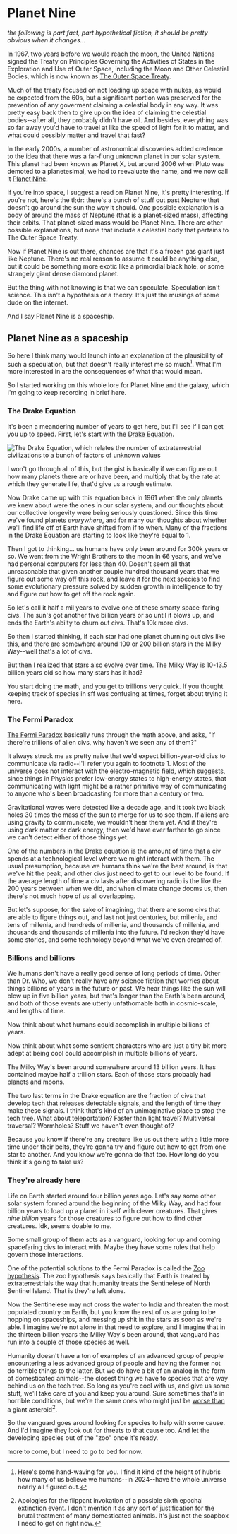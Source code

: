 # Planet Nine

_the following is part fact, part hypothetical fiction, it should be pretty obvious when it changes..._

In 1967, two years before we would reach the moon, the United Nations signed the Treaty on Principles Governing the Activities of States in the Exploration and Use of Outer Space, including the Moon and Other Celestial Bodies, which is now known as [The Outer Space Treaty][outerspace].

Much of the treaty focused on not loading up space with nukes, as would be expected from the 60s, but a significant portion was preserved for the prevention of any goverment claiming a celestial body in any way. 
It was pretty easy back then to give up on the idea of claiming the celestial bodies--after all, they probably didn't have oil.
And besides, everything was so far away you'd have to travel at like the speed of light for it to matter, and what could possibly matter and travel that fast?

In the early 2000s, a number of astronomical discoveries added credence to the idea that there was a far-flung unknown planet in our solar system.
This planet had been known as Planet X, but around 2006 when Pluto was demoted to a planetesimal, we had to reevaluate the name, and we now call it [Planet Nine][planetnine].

If you're into space, I suggest a read on Planet Nine, it's pretty interesting. 
If you're not, here's the tl;dr: there's a bunch of stuff out past Neptune that doesn't go around the sun the way it should.
_One_ possible explanation is a body of around the mass of Neptune (that is a planet-sized mass), affecting their orbits.
That planet-sized mass would be Planet Nine.
There are other possible explanations, but none that include a celestial body that pertains to The Outer Space Treaty.

Now if Planet Nine is out there, chances are that it's a frozen gas giant just like Neptune.
There's no real reason to assume it could be anything else, but it could be something more exotic like a primordial black hole, or some strangely giant dense diamond planet.

But the thing with not knowing is that we can speculate.
Speculation isn't science. 
This isn't a hypothesis or a theory.
It's just the musings of some dude on the internet.

And I say Planet Nine is a spaceship.

## Planet Nine as a spaceship

So here I think many would launch into an explanation of the plausibility of such a speculation, but that doesn't really interest me so much[^1].
What I'm more interested in are the consequences of what that would mean.

So I started working on this whole lore for Planet Nine and the galaxy, which I'm going to keep recording in brief here.

### The Drake Equation

It's been a meandering number of years to get here, but I'll see if I can get you up to speed. 
First, let's start with the [Drake Equation][drake].

![The Drake Equation, which relates the number of extraterrestrial civilizations to a bunch of factors of unknown values](https://i.insider.com/5b3a6c014447272a008b46a1?width=2400)

I won't go through all of this, but the gist is basically if we can figure out how many planets there are or have been, and multiply that by the rate at which they generate life, that'd give us a rough estimate. 

Now Drake came up with this equation back in 1961 when the only planets we knew about were the ones in our solar system, and our thoughts about our collective longevity were being seriously questioned.
Since this time we've found planets _everywhere_, and for many our thoughts about whether we'll find life off of Earth have shifted from if to when.
Many of the fractions in the Drake Equation are starting to look like they're equal to 1.

Then I got to thinking... us humans have only been around for 300k years or so. 
We went from the Wright Brothers to the moon in 66 years, and we've had personal computers for less than 40. 
Doesn't seem all that unreasonable that given another couple hundred thousand years that we figure out some way off this rock, and leave it for the next species to find some evolutionary pressure solved by sudden growth in intelligence to try and figure out how to get off the rock again.

So let's call it half a mil years to evolve one of these smarty space-faring civs. 
The sun's got another five billion years or so until it blows up, and ends the Earth's abilty to churn out civs. 
That's 10k more civs. 

So then I started thinking, if each star had one planet churning out civs like this, and there are somewhere around 100 or 200 billion stars in the Milky Way--well that's a lot of civs.

But then I realized that stars also evolve over time.
The Milky Way is 10-13.5 billion years old so how many stars has it had?

You start doing the math, and you get to trillions very quick. 
If you thought keeping track of species in sff was confusing at times, forget about trying it here.

### The Fermi Paradox

[The Fermi Paradox][fermi] basically runs through the math above, and asks, "if there're trillions of alien civs, why haven't we seen any of them?"

It always struck me as pretty naive that we'd expect billion-year-old civs to communicate via radio--I'll refer you again to footnote 1. 
Most of the universe does not interact with the electro-magnetic field, which suggests, since things in Physics prefer low-energy states to high-energy states, that communicating with light might be a rather primitive way of communicating to anyone who's been broadcasting for more than a century or two.

Gravitational waves were detected like a decade ago, and it took two black holes 30 times the mass of the sun to merge for us to see them. 
If aliens are using gravity to communicate, we wouldn't hear them yet.
And if they're using dark matter or dark energy, then we'd have ever farther to go since we can't detect either of those things yet. 

One of the numbers in the Drake equation is the amount of time that a civ spends at a technological level where we might interact with them.
The usual presumption, because we humans think we're the best around, is that we've hit the peak, and other civs just need to get to our level to be found.
If the average length of time a civ lasts after discovering radio is the like the 200 years between when we did, and when climate change dooms us, then there's not much hope of us all overlapping.

But let's suppose, for the sake of imagining, that there are some civs that are able to figure things out, and last not just centuries, but millenia, and tens of millenia, and hundreds of millenia, and thousands of millenia, and thousands and thousands of millenia into the future.
I'd reckon they'd have some stories, and some technology beyond what we've even dreamed of.

### Billions and billions

We humans don't have a really good sense of long periods of time. 
Other than Dr. Who, we don't really have any science fiction that worries about things billions of years in the future or past. 
We hear things like the sun will blow up in five billion years, but that's longer than the Earth's been around, and both of those events are utterly unfathomable both in cosmic-scale, and lengths of time.

Now think about what humans could accomplish in multiple billions of years.

Now think about what some sentient characters who are just a tiny bit more adept at being cool could accomplish in multiple billions of years.

The Milky Way's been around somewhere around 13 billion years. 
It has contained maybe half a trillion stars.
Each of those stars probably had planets and moons.

The two last terms in the Drake equation are the fraction of civs that develop tech that releases detectable signals, and the length of time they make these signals.
I think that's kind of an unimaginative place to stop the tech tree. 
What about teleportation? Faster than light travel? Multiversal traversal? Wormholes? Stuff we haven't even thought of?

Because you know if there're any creature like us out there with a little more time under their belts, they're gonna try and figure out how to get from one star to another. 
And you know we're gonna do that too.
How long do you think it's going to take us? 

### They're already here

Life on Earth started around four billion years ago.
Let's say some other solar system formed around the beginning of the Milky Way, and had four billion years to load up a planet in itself with clever creatures.
That gives _nine billion_ years for those creatures to figure out how to find other creatures.
Idk, seems doable to me.

Some small group of them acts as a vanguard, looking for up and coming spacefaring civs to interact with.
Maybe they have some rules that help govern those interactions. 

One of the potential solutions to the Fermi Paradox is called the [Zoo hypothesis][zoo].
The zoo hypothesis says basically that Earth is treated by extraterrestrials the way that humanity treats the Sentinelese of North Sentinel Island.
That is they're left alone.

Now the Sentinelese may not cross the water to India and threaten the most populated country on Earth, but you know the rest of us are going to be hopping on spaceships, and messing up shit in the stars as soon as we're able.
I imagine we're not alone in that need to explore, and I imagine that in the thirteen billion years the Milky Way's been around, that vanguard has run into a couple of those species as well.

Humanity doesn't have a ton of examples of an advanced group of people encountering a less advanced group of people and having the former not do terrible things to the latter.
But we do have a bit of an analog in the form of domesticated animals--the closest thing we have to species that are way behind us on the tech tree.
So long as you're cool with us, and give us some stuff, we'll take care of you and keep you around.
Sure sometimes that's in horrible conditions, but we're the same ones who might just be [worse than a giant asteroid][asteroid][^2].

So the vanguard goes around looking for species to help with some cause. 
And I'd imagine they look out for threats to that cause too. 
And let the developing species out of the "zoo" once it's ready.



more to come, but I need to go to bed for now.


[outerspace]: https://en.wikipedia.org/wiki/Outer_Space_Treaty
[planetnine]: https://en.wikipedia.org/wiki/Planet_Nine
[drake]: https://en.wikipedia.org/wiki/Drake_equation
[fermi]: https://en.wikipedia.org/wiki/Fermi_paradox
[zoo]: https://en.wikipedia.org/wiki/Zoo_hypothesis
[asteroid]: https://en.wikipedia.org/wiki/Holocene_extinction

[^1]: Here's some hand-waving for you. I find it kind of the height of hubris how many of us believe we humans--in 2024--have the whole universe nearly all figured out. 

[^2]: Apologies for the flippant invokation of a possible sixth epochal extinction event. I don't mention it as any sort of justification for the brutal treatment of many domesticated animals. It's just not the soapbox I need to get on right now.
